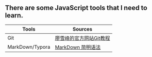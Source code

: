 ## There are some JavaScript tools that I need to learn.
| Tools | Sources |
| ----- | ------- |
| Git   |[廖雪峰的官方网站Git教程](https://www.liaoxuefeng.com/wiki/0013739516305929606dd18361248578c67b8067c8c017b000) |
| MarkDown/Typora | [MarkDown 简明语法](https://www.zybuluo.com/static/editor/cmd-manual.html) |
